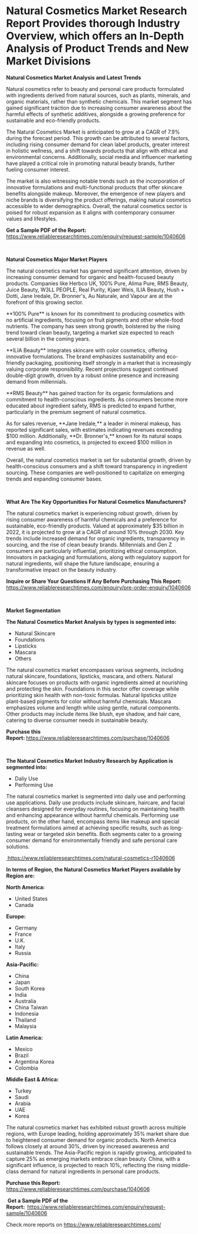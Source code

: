 <p><h1>Natural Cosmetics Market Research Report Provides thorough Industry Overview, which offers an In-Depth Analysis of Product Trends and New Market Divisions</h1></p><p><strong>Natural Cosmetics Market Analysis and Latest Trends</strong></p>
<p><p>Natural cosmetics refer to beauty and personal care products formulated with ingredients derived from natural sources, such as plants, minerals, and organic materials, rather than synthetic chemicals. This market segment has gained significant traction due to increasing consumer awareness about the harmful effects of synthetic additives, alongside a growing preference for sustainable and eco-friendly products.</p><p>The Natural Cosmetics Market is anticipated to grow at a CAGR of 7.9% during the forecast period. This growth can be attributed to several factors, including rising consumer demand for clean label products, greater interest in holistic wellness, and a shift towards products that align with ethical and environmental concerns. Additionally, social media and influencer marketing have played a critical role in promoting natural beauty brands, further fueling consumer interest.</p><p>The market is also witnessing notable trends such as the incorporation of innovative formulations and multi-functional products that offer skincare benefits alongside makeup. Moreover, the emergence of new players and niche brands is diversifying the product offerings, making natural cosmetics accessible to wider demographics. Overall, the natural cosmetics sector is poised for robust expansion as it aligns with contemporary consumer values and lifestyles.</p></p>
<p><strong>Get a Sample PDF of the Report:&nbsp;</strong> <a href="https://www.reliableresearchtimes.com/enquiry/request-sample/1040606?utm_campaign=3386&utm_medium=2&utm_source=Github&utm_content=ia&utm_term=05042025&utm_id=natural-cosmetics">https://www.reliableresearchtimes.com/enquiry/request-sample/1040606</a></p>
<p>&nbsp;</p>
<p><strong>Natural Cosmetics Major Market Players</strong></p>
<p><p>The natural cosmetics market has garnered significant attention, driven by increasing consumer demand for organic and health-focused beauty products. Companies like Herbco UK, 100% Pure, Alima Pure, RMS Beauty, Juice Beauty, W3LL PEOPLE, Real Purity, Kjaer Weis, ILIA Beauty, Hush + Dotti, Jane Iredale, Dr. Bronner's, Au Naturale, and Vapour are at the forefront of this growing sector.</p><p>**100% Pure** is known for its commitment to producing cosmetics with no artificial ingredients, focusing on fruit pigments and other whole-food nutrients. The company has seen strong growth, bolstered by the rising trend toward clean beauty, targeting a market size expected to reach several billion in the coming years.</p><p>**ILIA Beauty** integrates skincare with color cosmetics, offering innovative formulations. The brand emphasizes sustainability and eco-friendly packaging, positioning itself strongly in a market that is increasingly valuing corporate responsibility. Recent projections suggest continued double-digit growth, driven by a robust online presence and increasing demand from millennials.</p><p>**RMS Beauty** has gained traction for its organic formulations and commitment to health-conscious ingredients. As consumers become more educated about ingredient safety, RMS is predicted to expand further, particularly in the premium segment of natural cosmetics.</p><p>As for sales revenue, **Jane Iredale,** a leader in mineral makeup, has reported significant sales, with estimates indicating revenues exceeding $100 million. Additionally, **Dr. Bronner's,** known for its natural soaps and expanding into cosmetics, is projected to exceed $100 million in revenue as well.</p><p>Overall, the natural cosmetics market is set for substantial growth, driven by health-conscious consumers and a shift toward transparency in ingredient sourcing. These companies are well-positioned to capitalize on emerging trends and expanding consumer bases.</p></p>
<p>&nbsp;</p>
<p><strong>What Are The Key Opportunities For Natural Cosmetics Manufacturers?</strong></p>
<p><p>The natural cosmetics market is experiencing robust growth, driven by rising consumer awareness of harmful chemicals and a preference for sustainable, eco-friendly products. Valued at approximately $35 billion in 2022, it is projected to grow at a CAGR of around 10% through 2030. Key trends include increased demand for organic ingredients, transparency in sourcing, and the rise of clean beauty brands. Millennials and Gen Z consumers are particularly influential, prioritizing ethical consumption. Innovators in packaging and formulations, along with regulatory support for natural ingredients, will shape the future landscape, ensuring a transformative impact on the beauty industry.</p></p>
<p><strong>Inquire or Share Your Questions If Any Before Purchasing This Report:</strong> <a href="https://www.reliableresearchtimes.com/enquiry/pre-order-enquiry/1040606?utm_campaign=3386&utm_medium=2&utm_source=Github&utm_content=ia&utm_term=05042025&utm_id=natural-cosmetics">https://www.reliableresearchtimes.com/enquiry/pre-order-enquiry/1040606</a></p>
<p>&nbsp;</p>
<p><strong>Market Segmentation</strong></p>
<p><strong>The Natural Cosmetics Market Analysis by types is segmented into:</strong></p>
<p><ul><li>Natural Skincare</li><li>Foundations</li><li>Lipsticks</li><li>Mascara</li><li>Others</li></ul></p>
<p><p>The natural cosmetics market encompasses various segments, including natural skincare, foundations, lipsticks, mascara, and others. Natural skincare focuses on products with organic ingredients aimed at nourishing and protecting the skin. Foundations in this sector offer coverage while prioritizing skin health with non-toxic formulas. Natural lipsticks utilize plant-based pigments for color without harmful chemicals. Mascara emphasizes volume and length while using gentle, natural components. Other products may include items like blush, eye shadow, and hair care, catering to diverse consumer needs in sustainable beauty.</p></p>
<p><strong>Purchase this Report:&nbsp;</strong><a href="https://www.reliableresearchtimes.com/purchase/1040606?utm_campaign=3386&utm_medium=2&utm_source=Github&utm_content=ia&utm_term=05042025&utm_id=natural-cosmetics">https://www.reliableresearchtimes.com/purchase/1040606</a></p>
<p>&nbsp;</p>
<p><strong>The Natural Cosmetics Market Industry Research by Application is segmented into:</strong></p>
<p><ul><li>Daliy Use</li><li>Performing Use</li></ul></p>
<p><p>The natural cosmetics market is segmented into daily use and performing use applications. Daily use products include skincare, haircare, and facial cleansers designed for everyday routines, focusing on maintaining health and enhancing appearance without harmful chemicals. Performing use products, on the other hand, encompass items like makeup and special treatment formulations aimed at achieving specific results, such as long-lasting wear or targeted skin benefits. Both segments cater to a growing consumer demand for environmentally friendly and safe personal care solutions.</p></p>
<p><a href="https://www.reliableresearchtimes.com/natural-cosmetics-r1040606?utm_campaign=3386&utm_medium=2&utm_source=Github&utm_content=ia&utm_term=05042025&utm_id=natural-cosmetics">&nbsp;https://www.reliableresearchtimes.com/natural-cosmetics-r1040606</a></p>
<p><strong>In terms of Region, the Natural Cosmetics Market Players available by Region are:</strong></p>
<p>
    <p> <strong> North America: </strong>
        <ul>
            <li>United States</li>
            <li>Canada</li>
        </ul>
        </p> 
    <p> <strong> Europe: </strong>
        <ul>
            <li>Germany</li>
            <li>France</li>
            <li>U.K.</li>
            <li>Italy</li>
            <li>Russia</li>
        </ul>
        </p> 
    <p> <strong> Asia-Pacific: </strong>
        <ul>
            <li>China</li>
            <li>Japan</li>
            <li>South Korea</li>
            <li>India</li>
            <li>Australia</li>
            <li>China Taiwan</li>
            <li>Indonesia</li>
            <li>Thailand</li>
            <li>Malaysia</li>
        </ul>
        </p> 
    <p> <strong> Latin America: </strong>
        <ul>
            <li>Mexico</li>
            <li>Brazil</li>
            <li>Argentina Korea</li>
            <li>Colombia</li>
        </ul>
        </p> 
    <p> <strong> Middle East & Africa: </strong>
        <ul>
            <li>Turkey</li>
            <li>Saudi</li>
            <li>Arabia</li>
            <li>UAE</li>
            <li>Korea</li>
        </ul>
    </p>
    </p>
<p><p>The natural cosmetics market has exhibited robust growth across multiple regions, with Europe leading, holding approximately 35% market share due to heightened consumer demand for organic products. North America follows closely at around 30%, driven by increased awareness and sustainable trends. The Asia-Pacific region is rapidly growing, anticipated to capture 25% as emerging markets embrace clean beauty. China, with a significant influence, is projected to reach 10%, reflecting the rising middle-class demand for natural ingredients in personal care products.</p></p>
<p><strong>Purchase this Report: </strong><a href="https://www.reliableresearchtimes.com/purchase/1040606?utm_campaign=3386&utm_medium=2&utm_source=Github&utm_content=ia&utm_term=05042025&utm_id=natural-cosmetics">https://www.reliableresearchtimes.com/purchase/1040606</a></p>
<p>&nbsp;<strong>Get a Sample PDF of the Report:&nbsp;&nbsp;</strong><a href="https://www.reliableresearchtimes.com/enquiry/request-sample/1040606?utm_campaign=3386&utm_medium=2&utm_source=Github&utm_content=ia&utm_term=05042025&utm_id=natural-cosmetics">https://www.reliableresearchtimes.com/enquiry/request-sample/1040606</a></p>
<p><strong></strong></p>
<p>Check more reports on <a href="https://www.reliableresearchtimes.com/?utm_campaign=3386&utm_medium=2&utm_source=Github&utm_content=ia&utm_term=05042025&utm_id=natural-cosmetics">https://www.reliableresearchtimes.com/</a></p>